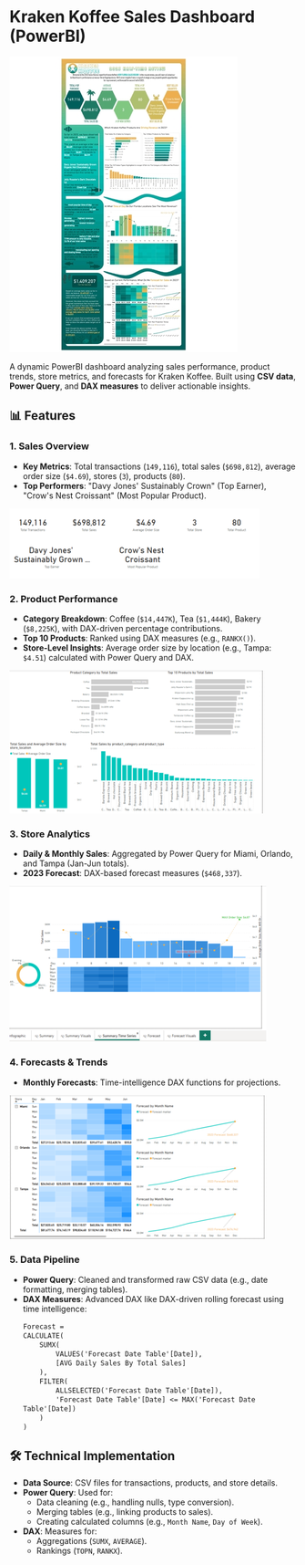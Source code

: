 # Kraken Koffee Sales Dashboard (PowerBI)

![Dashboard Preview](https://github.com/mona-baharlou/CoffeeSalesDashboard/blob/main/sales_page-0001.jpg)

A dynamic PowerBI dashboard analyzing sales performance, product trends, store metrics, and forecasts for Kraken Koffee. Built using **CSV data**, **Power Query**, and **DAX measures** to deliver actionable insights.

## 📊 Features

### 1. **Sales Overview**
   - **Key Metrics**: Total transactions (`149,116`), total sales (`$698,812`), average order size (`$4.69`), stores (`3`), products (`80`).
   - **Top Performers**: "Davy Jones' Sustainably Crown" (Top Earner), "Crow's Nest Croissant" (Most Popular Product).

   ![](https://github.com/mona-baharlou/CoffeeSalesDashboard/blob/main/kraken1.png)

### 2. **Product Performance**
   - **Category Breakdown**: Coffee (`$14,447K`), Tea (`$1,444K`), Bakery (`$8,225K`), with DAX-driven percentage contributions.
   - **Top 10 Products**: Ranked using DAX measures (e.g., `RANKX()`).
   - **Store-Level Insights**: Average order size by location (e.g., Tampa: `$4.51`) calculated with Power Query and DAX.

   ![](https://github.com/mona-baharlou/CoffeeSalesDashboard/blob/main/kraken2.png)

### 3. **Store Analytics**
   - **Daily & Monthly Sales**: Aggregated by Power Query for Miami, Orlando, and Tampa (Jan-Jun totals).
   - **2023 Forecast**: DAX-based forecast measures (`$468,337`).

![](https://github.com/mona-baharlou/CoffeeSalesDashboard/blob/main/kraken3.png)

### 4. **Forecasts & Trends**
   - **Monthly Forecasts**: Time-intelligence DAX functions for projections.
   
![](https://github.com/mona-baharlou/CoffeeSalesDashboard/blob/main/kraken5.png)

### 5. **Data Pipeline**
   - **Power Query**: Cleaned and transformed raw CSV data (e.g., date formatting, merging tables).
  - **DAX Measures**: Advanced DAX like DAX-driven rolling forecast using time intelligence:
     ```dax
     Forecast = 
     CALCULATE(
         SUMX(
             VALUES('Forecast Date Table'[Date]),
             [AVG Daily Sales By Total Sales]
         ),
         FILTER(
             ALLSELECTED('Forecast Date Table'[Date]),
             'Forecast Date Table'[Date] <= MAX('Forecast Date Table'[Date])
         )
     )
     ```

## 🛠️ Technical Implementation
- **Data Source**: CSV files for transactions, products, and store details.
- **Power Query**: Used for:
  - Data cleaning (e.g., handling nulls, type conversion).
  - Merging tables (e.g., linking products to sales).
  - Creating calculated columns (e.g., `Month Name`, `Day of Week`).
- **DAX**: Measures for:
  - Aggregations (`SUMX`, `AVERAGE`).
  - Rankings (`TOPN`, `RANKX`).
